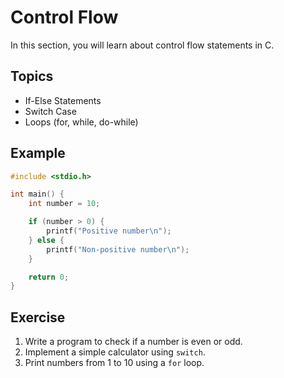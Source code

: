 # Control Flow

In this section, you will learn about control flow statements in C.

## Topics

- If-Else Statements
- Switch Case
- Loops (for, while, do-while)

## Example

```c
#include <stdio.h>

int main() {
    int number = 10;

    if (number > 0) {
        printf("Positive number\n");
    } else {
        printf("Non-positive number\n");
    }

    return 0;
}
```

## Exercise

1. Write a program to check if a number is even or odd.
2. Implement a simple calculator using `switch`.
3. Print numbers from 1 to 10 using a `for` loop.